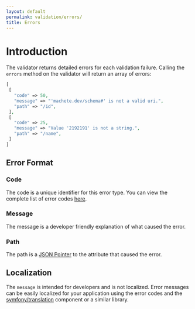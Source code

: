 ```yaml
---
layout: default
permalink: validation/errors/
title: Errors
---
```


# Introduction

The validator returns detailed errors for each validation failure.  Calling the `errors` method on the validator will return an array of errors:

```php
[
 [
   "code" => 50,
   "message" => "'machete.dev/schema#' is not a valid uri.",
   "path" => "/id",
 ],
 [
   "code" => 25,
   "message" => "Value '2192191' is not a string.",
   "path" => "/name",
 ]
]
```

## Error Format

### Code

The code is a unique identifier for this error type.  You can view the complete list of error codes [here](https://github.com/machete-php/validation/blob/master/src/codes.php).

### Message

The message is a developer friendly explanation of what caused the error.

### Path

The path is a [JSON Pointer](https://tools.ietf.org/html/rfc6901) to the attribute that caused the error.

## Localization

The `message` is intended for developers and is not localized.  Error messages can be easily localized for your application using the error codes and the [symfony/translation](http://symfony.com/doc/current/components/translation/usage.html) component or a similar library.